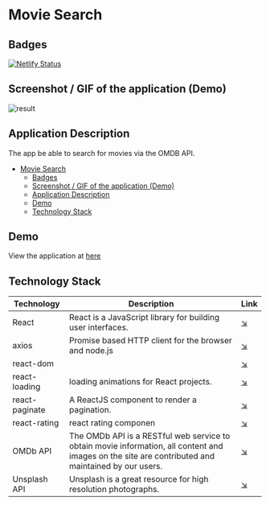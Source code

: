 # Movie Search

## Badges

[![Netlify Status](https://api.netlify.com/api/v1/badges/2ffb2fd9-48dd-4cd9-86b0-7374aef45051/deploy-status)](https://app.netlify.com/sites/goofy-villani-46184e/deploys)

## Screenshot / GIF of the application (Demo)
![result](https://github.com/ktym4a/movie_search_demo/blob/media/gif/movie_search.gif)

## Application Description

The app be able to search for movies via the OMDB API.

- [Movie Search](#movie-search)
  - [Badges](#badges)
  - [Screenshot / GIF of the application (Demo)](#screenshot--gif-of-the-application-demo)
  - [Application Description](#application-description)
  - [Demo](#demo)
  - [Technology Stack](#technology-stack)

## Demo

View the application at [here](https://movie-search.ktym4a.com/)

## Technology Stack

| Technology                   | Description                                                                                                                                        | Link                                                               |
| ---------------------------- | -------------------------------------------------------------------------------------------------------------------------------------------------- | --------------------------------------------------------------------- |
| React                        | React is a JavaScript library for building user interfaces.                                                                                        | [↘️](https://github.com/facebook/react)                                |
| axios                        | Promise based HTTP client for the browser and node.js                                                                                              | [↘️](https://github.com/axios/axios)                                   |
| react-dom                    |                                                                                                                                                    | [↘️](https://github.com/facebook/react/tree/master/packages/react-dom) |
| react-loading                | loading animations for React projects.                                                                                                             | [↘️](https://github.com/fakiolinho/react-loading)                      |
| react-paginate               | A ReactJS component to render a pagination.                                                                                                        | [↘️](https://github.com/AdeleD/react-paginate)                         |
| react-rating                 | react rating componen                                                                                                                              | [↘️](https://github.com/dreyescat/react-rating)                        |
| OMDb API                     | The OMDb API is a RESTful web service to obtain movie information, all content and images on the site are contributed and maintained by our users. | [↘️](http://www.omdbapi.com/) |
| Unsplash API                 | Unsplash is a great resource for high resolution photographs.                                                                                      | [↘️](https://source.unsplash.com/)                                     |
